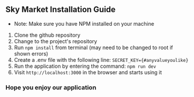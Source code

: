## Sky Market Installation Guide

-   Note: Make sure you have NPM installed on your machine

1. Clone the github repository
2. Change to the project's repository
3. Run `npm install` from terminal (may need to be changed to root if shown errors)
4. Create a .env file with the following line: `SECRET_KEY={#anyvalueyoulike}`
5. Run the application by entering the command: `npm run dev`
6. Visit `http://localhost:3000` in the browser and starts using it

### Hope you enjoy our application
